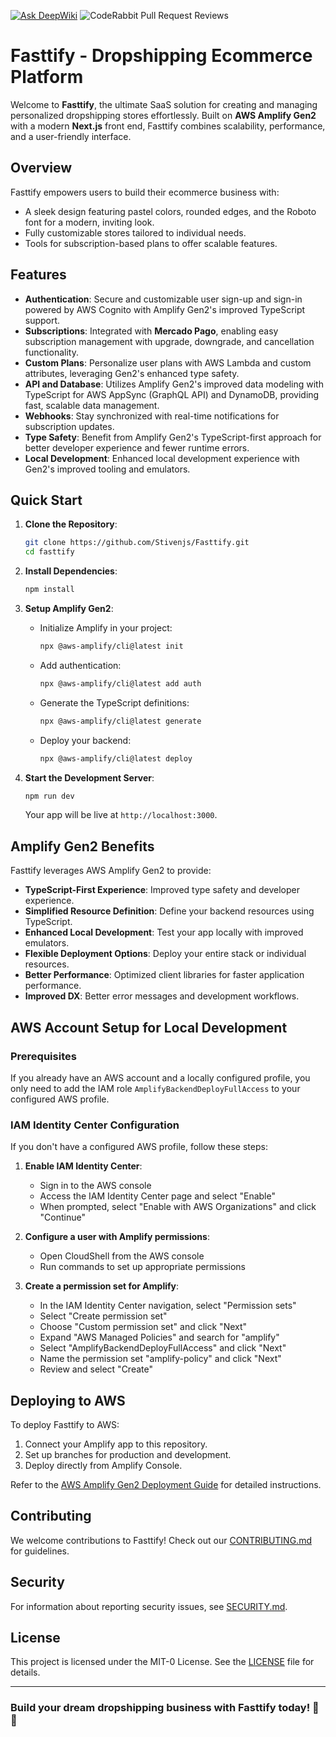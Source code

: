 
[![Ask DeepWiki](https://deepwiki.com/badge.svg)](https://deepwiki.com/Fasttify/fasttify)
![CodeRabbit Pull Request Reviews](https://img.shields.io/coderabbit/prs/github/Fasttify/fasttify?utm_source=oss&utm_medium=github&utm_campaign=Fasttify%2Ffasttify&labelColor=171717&color=FF570A&link=https%3A%2F%2Fcoderabbit.ai&label=CodeRabbit+Reviews)
# Fasttify - Dropshipping Ecommerce Platform

Welcome to **Fasttify**, the ultimate SaaS solution for creating and managing personalized dropshipping stores effortlessly. Built on **AWS Amplify Gen2** with a modern **Next.js** front end, Fasttify combines scalability, performance, and a user-friendly interface.

## Overview

Fasttify empowers users to build their ecommerce business with:

- A sleek design featuring pastel colors, rounded edges, and the Roboto font for a modern, inviting look.
- Fully customizable stores tailored to individual needs.
- Tools for subscription-based plans to offer scalable features.

## Features

- **Authentication**: Secure and customizable user sign-up and sign-in powered by AWS Cognito with Amplify Gen2's improved TypeScript support.
- **Subscriptions**: Integrated with **Mercado Pago**, enabling easy subscription management with upgrade, downgrade, and cancellation functionality.
- **Custom Plans**: Personalize user plans with AWS Lambda and custom attributes, leveraging Gen2's enhanced type safety.
- **API and Database**: Utilizes Amplify Gen2's improved data modeling with TypeScript for AWS AppSync (GraphQL API) and DynamoDB, providing fast, scalable data management.
- **Webhooks**: Stay synchronized with real-time notifications for subscription updates.
- **Type Safety**: Benefit from Amplify Gen2's TypeScript-first approach for better developer experience and fewer runtime errors.
- **Local Development**: Enhanced local development experience with Gen2's improved tooling and emulators.

## Quick Start

1. **Clone the Repository**:

   ```bash
   git clone https://github.com/Stivenjs/Fasttify.git
   cd fasttify
   ```

2. **Install Dependencies**:

   ```bash
   npm install
   ```

3. **Setup Amplify Gen2**:

   - Initialize Amplify in your project:
     ```bash
     npx @aws-amplify/cli@latest init
     ```
   - Add authentication:
     ```bash
     npx @aws-amplify/cli@latest add auth
     ```
   - Generate the TypeScript definitions:
     ```bash
     npx @aws-amplify/cli@latest generate
     ```
   - Deploy your backend:
     ```bash
     npx @aws-amplify/cli@latest deploy
     ```

4. **Start the Development Server**:

   ```bash
   npm run dev
   ```

   Your app will be live at `http://localhost:3000`.

## Amplify Gen2 Benefits

Fasttify leverages AWS Amplify Gen2 to provide:

- **TypeScript-First Experience**: Improved type safety and developer experience.
- **Simplified Resource Definition**: Define your backend resources using TypeScript.
- **Enhanced Local Development**: Test your app locally with improved emulators.
- **Flexible Deployment Options**: Deploy your entire stack or individual resources.
- **Better Performance**: Optimized client libraries for faster application performance.
- **Improved DX**: Better error messages and development workflows.

## AWS Account Setup for Local Development

### Prerequisites

If you already have an AWS account and a locally configured profile, you only need to add the IAM role `AmplifyBackendDeployFullAccess` to your configured AWS profile.

### IAM Identity Center Configuration

If you don't have a configured AWS profile, follow these steps:

1. **Enable IAM Identity Center**:

   - Sign in to the AWS console
   - Access the IAM Identity Center page and select "Enable"
   - When prompted, select "Enable with AWS Organizations" and click "Continue"

2. **Configure a user with Amplify permissions**:

   - Open CloudShell from the AWS console
   - Run commands to set up appropriate permissions

3. **Create a permission set for Amplify**:
   - In the IAM Identity Center navigation, select "Permission sets"
   - Select "Create permission set"
   - Choose "Custom permission set" and click "Next"
   - Expand "AWS Managed Policies" and search for "amplify"
   - Select "AmplifyBackendDeployFullAccess" and click "Next"
   - Name the permission set "amplify-policy" and click "Next"
   - Review and select "Create"

## Deploying to AWS

To deploy Fasttify to AWS:

1. Connect your Amplify app to this repository.
2. Set up branches for production and development.
3. Deploy directly from Amplify Console.

Refer to the [AWS Amplify Gen2 Deployment Guide](https://docs.amplify.aws/gen2/deploy/fullstack-app/) for detailed instructions.

## Contributing

We welcome contributions to Fasttify! Check out our [CONTRIBUTING.md](CONTRIBUTING.md) for guidelines.

## Security

For information about reporting security issues, see [SECURITY.md](SECURITY.md).

## License

This project is licensed under the MIT-0 License. See the [LICENSE](LICENSE) file for details.

---

### Build your dream dropshipping business with Fasttify today! 🚀✨
